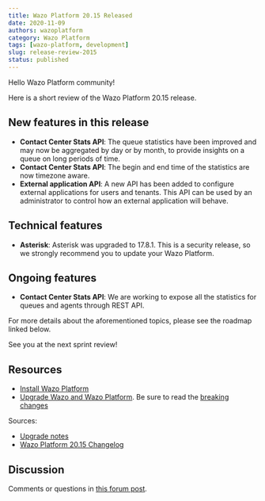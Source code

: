 ```yaml
---
title: Wazo Platform 20.15 Released
date: 2020-11-09
authors: wazoplatform
category: Wazo Platform
tags: [wazo-platform, development]
slug: release-review-2015
status: published
---
```


Hello Wazo Platform community!

Here is a short review of the Wazo Platform 20.15 release.

## New features in this release

- **Contact Center Stats API**: The queue statistics have been improved and may now be aggregated by day or by month, to provide insights on a queue on long periods of time.
- **Contact Center Stats API**: The begin and end time of the statistics are now timezone aware.
- **External application API**: A new API has been added to configure external applications for users and tenants. This API can be used by an administrator to control how an external application will behave.

## Technical features

- **Asterisk**: Asterisk was upgraded to 17.8.1. This is a security release, so we strongly recommend you to update your Wazo Platform.

## Ongoing features

- **Contact Center Stats API**: We are working to expose all the statistics for queues and agents through REST API.

For more details about the aforementioned topics, please see the roadmap linked below.

See you at the next sprint review!

<!-- truncate -->

## Resources

- [Install Wazo Platform](https://wazo-platform.org/use-cases)
- [Upgrade Wazo and Wazo Platform](/uc-doc/upgrade/). Be sure to read the [breaking changes](/uc-doc/upgrade/upgrade_notes#20-15)

Sources:

- [Upgrade notes](/uc-doc/upgrade/upgrade_notes#20-15)
- [Wazo Platform 20.15 Changelog](https://wazo-dev.atlassian.net/issues/?jql=project%3DWAZO%20AND%20fixVersion%3D20.15)

## Discussion

Comments or questions in [this forum post](https://wazo-platform.discourse.group/t/blog-wazo-platform-20-15-released).
